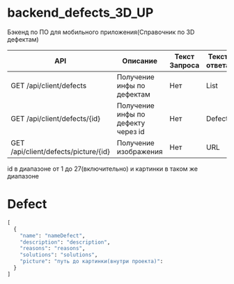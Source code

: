 # backend_defects_3D_UP
Бэкенд по ПО для мобильного приложения(Справочник по 3D дефектам)

| API | Описание | Текст Запроса | Текст ответа |
| --- | -------- | ------------- | ------------ |
| GET /api/client/defects | Получение инфы по дефектам | Нет | List<Defect> |
| GET /api/client/defects/{id} | Получение инфы по дефекту через id | Нет | Defect |
| GET /api/client/defects/picture/{id} | Получение изображения | Нет | URL |

id в диапазоне от 1 до 27(включительно) и картинки в таком же диапазоне

# Defect

```py
[
  {
    "name": "nameDefect",
    "description": "description",
    "reasons": "reasons",
    "solutions": "solutions",
    "picture": "путь до картинки(внутри проекта)":
  }
]
```
